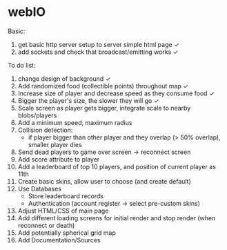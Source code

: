# webIO

Basic:

1. get basic http server setup to server simple html page ✓
2. add sockets and check that broadcast/emitting works ✓

To do list:

1. change design of background ✓
2. Add randomized food (collectible points) throughout map ✓
3. Increase size of player and decrease speed as they consume food ✓
4. Bigger the player's size, the slower they will go ✓
5. Scale screen as player gets bigger, integrate scale to nearby blobs/players
6. Add a minimum speed, maximum radius
7. Collision detection:
   - if player bigger than other player and they overlap (> 50% overlap),
     smaller player dies
8. Send dead players to game over screen -> reconnect screen
9. Add score attribute to player
10. Add a leaderboard of top 10 players, and position of current player as 11th
11. Create basic skins, allow user to choose (and create default)
12. Use Databases
    - Store leaderboard records
    - Authentication (account register -> select pre-custom skins)
13. Adjust HTML/CSS of main page
14. Add different loading screens for initial render and stop render (when reconnect or death)
15. Add potentially spherical grid map
16. Add Documentation/Sources
